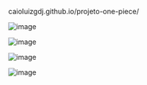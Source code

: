 caioluizgdj.github.io/projeto-one-piece/

![image](https://github.com/caioluizgdj/projeto-one-piece/assets/79705865/eff83e86-c379-430d-835d-d4695438a50a)

![image](https://github.com/caioluizgdj/projeto-one-piece/assets/79705865/ce88cbd5-80b2-48d1-9d6a-fa0d14d83910)

![image](https://github.com/caioluizgdj/projeto-one-piece/assets/79705865/cd0d01e4-bff5-4a45-893b-9e390592fafc)

![image](https://github.com/caioluizgdj/projeto-one-piece/assets/79705865/dfa93c15-c5c2-4c41-ac2f-1f91233398f3)

